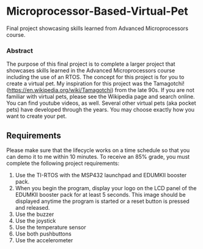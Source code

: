 # Microprocessor-Based-Virtual-Pet
Final project showcasing skills learned from Advanced Microprocessors course.

### Abstract
The purpose of this final project is to complete a larger project that showcases skills learned in the Advanced Microprocessors course including the use of an RTOS.
The concept for this project is for you to create a virtual pet. My inspiration for this project was
the Tamagotchi! (https://en.wikipedia.org/wiki/Tamagotchi) from the late 90s. If you are not
familiar with virtual pets, please see the Wikipedia page and search online. You can find
youtube videos, as well. Several other virtual pets (aka pocket pets) have developed through
the years. You may choose exactly how you want to create your pet.

## Requirements
Please make sure that the lifecycle works on a time schedule so that you can demo it to me
within 10 minutes. To receive an 85% grade, you must complete the following project
requirements:
1. Use the TI-RTOS with the MSP432 launchpad and EDUMKII booster pack.
2. When you begin the program, display your logo on the LCD panel of the EDUMKII
booster pack for at least 5 seconds. This image should be displayed anytime the
program is started or a reset button is pressed and released.
3. Use the buzzer
4. Use the joystick
5. Use the temperature sensor
6. Use both pushbuttons
7. Use the accelerometer
